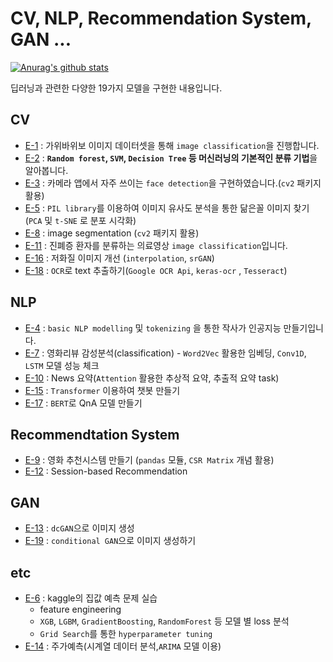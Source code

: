 # CV, NLP, Recommendation System, GAN ...
 
[![Anurag's github stats](https://github-readme-stats.vercel.app/api?username=crosstar1228)](https://github.com/anuraghazra/github-readme-stats)  

딥러닝과 관련한 다양한 19가지 모델을 구현한 내용입니다.


## CV
- [E-1](https://github.com/crosstar1228/aiffel/blob/main/%5BE-1%5Drockscissorpaper.ipynb) : 가위바위보 이미지 데이터셋을 통해 `image classification`을 진행합니다.
- [E-2](https://github.com/crosstar1228/aiffel/tree/main/%5BE-2%5DSVM%2CDecision%20Tree%2C%20Random%20Forest) : **`Random forest`, `SVM`, `Decision Tree` 등 머신러닝의 기본적인 분류 기법**을 알아봅니다.
- [E-3](https://github.com/crosstar1228/aiffel/blob/main/%5BE-3%5Dface_detection.ipynb) : 카메라 앱에서 자주 쓰이는 `face detection`을 구현하였습니다.(`cv2` 패키지 활용)
- [E-5](https://github.com/crosstar1228/aiffel/blob/main/%5BE-5%5Dfind_similar_celebrity.ipynb) : `PIL library`를 이용하여 이미지 유사도 분석을 통한 닮은꼴 이미지 찾기(`PCA` 및 `t-SNE` 로 분포 시각화)
- [E-8](https://github.com/crosstar1228/aiffel/blob/main/%5BE-8%5Dimage_segmentation.ipynb) : image segmentation (`cv2` 패키지 활용)
- [E-11](https://github.com/crosstar1228/aiffel/blob/main/%5BE-11%5DPnuemonia_Classification.ipynb) : 진폐증 환자를 분류하는 의료영상 `image classification`입니다.
- [E-16](https://github.com/crosstar1228/aiffel/blob/main/%5BE-16%5DSuper_Resolution.ipynb) : 저화질 이미지 개선 (`interpolation`, `srGAN`) 
- [E-18](https://github.com/crosstar1228/aiffel/blob/main/%5BE-18%5DOCR_text_extraction_from_picture.ipynb) : `OCR`로 text 추출하기(`Google OCR Api`, `keras-ocr` , `Tesseract`)
## NLP
- [E-4](https://github.com/crosstar1228/aiffel/blob/main/%5BE-4%5Dlyricist.ipynb) : `basic NLP modelling` 및 `tokenizing` 을 통한 작사가 인공지능 만들기입니다.
- [E-7](https://github.com/crosstar1228/aiffel/blob/main/%5BE-7%5DSentiment_Classification.ipynb) : 영화리뷰 감성분석(classification) - `Word2Vec` 활용한 임베딩,  `Conv1D`, `LSTM` 모델 성능 체크
- [E-10](https://github.com/crosstar1228/aiffel/blob/main/%5BE-10%5DNews_summarization.ipynb) : News 요약(`Attention` 활용한 추상적 요약, 추출적 요약 task)
- [E-15](https://github.com/crosstar1228/aiffel/blob/main/%5BE-15%5DTransformer_Chatbot.ipynb) : `Transformer` 이용하여 챗봇 만들기
- [E-17](https://github.com/crosstar1228/aiffel/blob/main/%5BE-17%5DBERT_QnA_model.ipynb) : `BERT`로 QnA 모델 만들기
## Recommendtation System
- [E-9](https://github.com/crosstar1228/aiffel/blob/main/%5BE-9%5DMovie_Recommender_System.ipynb) : 영화 추천시스템 만들기 (`pandas` 모듈, `CSR Matrix` 개념 활용)
- [E-12](https://github.com/crosstar1228/aiffel/blob/main/%5BE-12%5DMovie_Recommendation.ipynb) : Session-based Recommendation
## GAN
- [E-13](https://github.com/crosstar1228/aiffel/blob/main/%5BE-13%5Dgenerating%20image%20with%20dcGAN(Cifar10).ipynb) : `dcGAN`으로 이미지 생성
- [E-19](https://github.com/crosstar1228/aiffel/blob/main/%5BE-19%5DcGAN_generating_picture.ipynb) : `conditional GAN`으로 이미지 생성하기
## etc
- [E-6](https://github.com/crosstar1228/aiffel/blob/main/%5BE-6%5DRegression_challenge_houseprice.ipynb) : kaggle의 집값 예측 문제 실습  
    - feature engineering
    - `XGB`, `LGBM`, `GradientBoosting`, `RandomForest` 등 모델 별 loss 분석
    - `Grid Search`를 통한 `hyperparameter tuning`
- [E-14](https://github.com/crosstar1228/aiffel/blob/main/%5BE-14%5DStock_prediction.ipynb) : 주가예측(시계열 데이터 분석,`ARIMA` 모델 이용)
